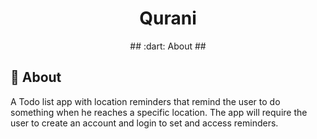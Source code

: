 <h1 align="center">Qurani</h1>
<p align="center">
## :dart: About ##


## :dart: About ##

A Todo list app with location reminders that remind the user to do something when he reaches a specific location. The app will require the user to create an account and login to set and access reminders.
